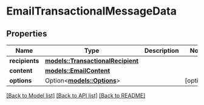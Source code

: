 # EmailTransactionalMessageData

## Properties

Name | Type | Description | Notes
------------ | ------------- | ------------- | -------------
**recipients** | [**models::TransactionalRecipient**](TransactionalRecipient.md) |  | 
**content** | [**models::EmailContent**](EmailContent.md) |  | 
**options** | Option<[**models::Options**](Options.md)> |  | [optional]

[[Back to Model list]](../README.md#documentation-for-models) [[Back to API list]](../README.md#documentation-for-api-endpoints) [[Back to README]](../README.md)


